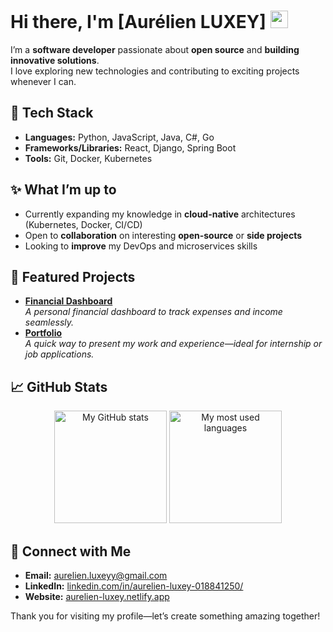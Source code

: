 # Hi there, I'm [Aurélien LUXEY] <img src="https://media.giphy.com/media/hvRJCLFzcasrR4ia7z/giphy.gif" width="28">

I’m a **software developer** passionate about **open source** and **building innovative solutions**.  
I love exploring new technologies and contributing to exciting projects whenever I can.

## 🔧 Tech Stack
- **Languages:** Python, JavaScript, Java, C#, Go  
- **Frameworks/Libraries:** React, Django, Spring Boot  
- **Tools:** Git, Docker, Kubernetes

## ✨ What I’m up to
- Currently expanding my knowledge in **cloud-native** architectures (Kubernetes, Docker, CI/CD)  
- Open to **collaboration** on interesting **open-source** or **side projects**  
- Looking to **improve** my DevOps and microservices skills

## 🌟 Featured Projects
- **[Financial Dashboard](https://github.com/aluxey/finance_dashboard)**  
  *A personal financial dashboard to track expenses and income seamlessly.*  
- **[Portfolio](https://github.com/aluxey/Portfolio-AurelienLUXEY)**  
  *A quick way to present my work and experience—ideal for internship or job applications.*

## 📈 GitHub Stats
<div align="center">
  <img height="180em" src="https://github-readme-stats.vercel.app/api?username=aluxey&show_icons=true&theme=radical&count_private=true" alt="My GitHub stats" />
  <img height="180em" src="https://github-readme-stats.vercel.app/api/top-langs/?username=aluxey&layout=compact&theme=radical" alt="My most used languages" />
</div>

## 🤝 Connect with Me
- **Email:** [aurelien.luxeyy@gmail.com](mailto:aurelien.luxeyy@gmail.com)  
- **LinkedIn:** [linkedin.com/in/aurelien-luxey-018841250/](https://www.linkedin.com/in/aurelien-luxey-018841250/)  
- **Website:** [aurelien-luxey.netlify.app](https://aurelien-luxey.netlify.app/)

Thank you for visiting my profile—let’s create something amazing together!
